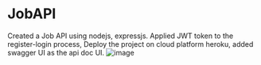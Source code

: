 # JobAPI
Created a Job API using nodejs, expressjs. Applied JWT token to the register-login process, Deploy the project on cloud platform heroku, added swagger UI as the api doc UI.
![image](https://user-images.githubusercontent.com/74997670/183307694-b4d8235f-4cc2-44b0-b29a-4c3e2a11785e.png)
